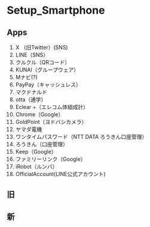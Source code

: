 # Setup_Smartphone
## Apps
1. X （旧Twitter）(SNS) 
2. LINE（SNS）
3. クルクル（QRコード）
4. KUNAI（グループウェア）
5. Mナビ(?)
6. PayPay（キャッシュレス）
7. マクドナルド
8. otta（通学）
9.  Eclear +（エレコム体組成計）
10. Chrome（Google）
11. GoldPoint（ヨドバシカメラ）
12. ヤマダ電機
13. ワンタイムパスワード（NTT DATA ろうきん口座管理）
14. ろうきん（口座管理）
15. Keep（Google）
16. ファミリーリンク（Google）
17. iRobot（ルンバ）
18. OfficialAccount(LINE公式アカウント)

## 旧

## 新
